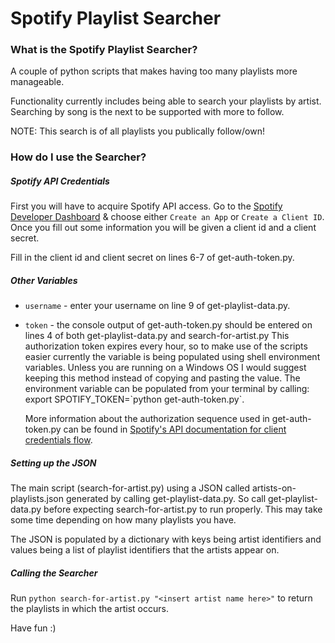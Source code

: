 # Spotify Playlist Searcher

### What is the Spotify Playlist Searcher?

A couple of python scripts that makes having too many playlists more manageable.

Functionality currently includes being able to search your playlists by artist.
Searching by song is the next to be supported with more to follow.

NOTE: This search is of all playlists you publically follow/own!

### How do I use the Searcher?

##### Spotify API Credentials

First you will have to acquire Spotify API access.  Go to the [Spotify Developer Dashboard](https://developer.spotify.com/dashboard/)
& choose either `Create an App` or `Create a Client ID`.  Once you fill out some information you will be given a client id and a client secret.

Fill in the client id and client secret on lines 6-7 of get-auth-token.py.

##### Other Variables

- `username` - enter your username on line 9 of get-playlist-data.py.

-  `token` - the console output of get-auth-token.py should be entered on lines 4 of both get-playlist-data.py and search-for-artist.py
    This authorization token expires every hour, so to make use of the scripts easier currently the variable is being populated using shell environment variables.
    Unless you are running on a Windows OS I would suggest keeping this method instead of copying and pasting the value.
    The environment variable can be populated from your terminal by calling: export SPOTIFY_TOKEN=\`python get-auth-token.py\`.

    More information about the authorization sequence used in get-auth-token.py can be found in [Spotify's API documentation for client credentials flow](https://developer.spotify.com/documentation/general/guides/authorization-guide/#client-credentials-flow).

##### Setting up the JSON

The main script (search-for-artist.py) using a JSON called artists-on-playlists.json generated by calling get-playlist-data.py.  So call get-playlist-data.py
before expecting search-for-artist.py to run properly.  This may take some time depending on how many playlists you have.

The JSON is populated by a dictionary with keys being artist identifiers and values being a list of playlist identifiers that the artists appear on.

##### Calling the Searcher

Run ```python search-for-artist.py "<insert artist name here>"``` to return the playlists in which the artist occurs.

Have fun :)
